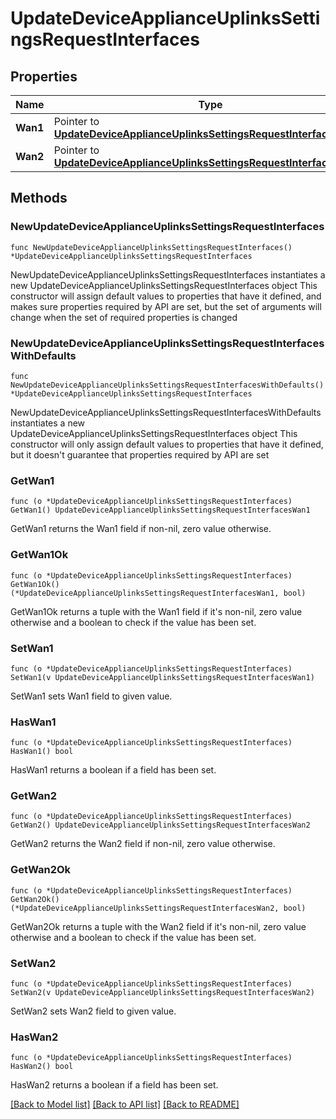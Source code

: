 # UpdateDeviceApplianceUplinksSettingsRequestInterfaces

## Properties

Name | Type | Description | Notes
------------ | ------------- | ------------- | -------------
**Wan1** | Pointer to [**UpdateDeviceApplianceUplinksSettingsRequestInterfacesWan1**](UpdateDeviceApplianceUplinksSettingsRequestInterfacesWan1.md) |  | [optional] 
**Wan2** | Pointer to [**UpdateDeviceApplianceUplinksSettingsRequestInterfacesWan2**](UpdateDeviceApplianceUplinksSettingsRequestInterfacesWan2.md) |  | [optional] 

## Methods

### NewUpdateDeviceApplianceUplinksSettingsRequestInterfaces

`func NewUpdateDeviceApplianceUplinksSettingsRequestInterfaces() *UpdateDeviceApplianceUplinksSettingsRequestInterfaces`

NewUpdateDeviceApplianceUplinksSettingsRequestInterfaces instantiates a new UpdateDeviceApplianceUplinksSettingsRequestInterfaces object
This constructor will assign default values to properties that have it defined,
and makes sure properties required by API are set, but the set of arguments
will change when the set of required properties is changed

### NewUpdateDeviceApplianceUplinksSettingsRequestInterfacesWithDefaults

`func NewUpdateDeviceApplianceUplinksSettingsRequestInterfacesWithDefaults() *UpdateDeviceApplianceUplinksSettingsRequestInterfaces`

NewUpdateDeviceApplianceUplinksSettingsRequestInterfacesWithDefaults instantiates a new UpdateDeviceApplianceUplinksSettingsRequestInterfaces object
This constructor will only assign default values to properties that have it defined,
but it doesn't guarantee that properties required by API are set

### GetWan1

`func (o *UpdateDeviceApplianceUplinksSettingsRequestInterfaces) GetWan1() UpdateDeviceApplianceUplinksSettingsRequestInterfacesWan1`

GetWan1 returns the Wan1 field if non-nil, zero value otherwise.

### GetWan1Ok

`func (o *UpdateDeviceApplianceUplinksSettingsRequestInterfaces) GetWan1Ok() (*UpdateDeviceApplianceUplinksSettingsRequestInterfacesWan1, bool)`

GetWan1Ok returns a tuple with the Wan1 field if it's non-nil, zero value otherwise
and a boolean to check if the value has been set.

### SetWan1

`func (o *UpdateDeviceApplianceUplinksSettingsRequestInterfaces) SetWan1(v UpdateDeviceApplianceUplinksSettingsRequestInterfacesWan1)`

SetWan1 sets Wan1 field to given value.

### HasWan1

`func (o *UpdateDeviceApplianceUplinksSettingsRequestInterfaces) HasWan1() bool`

HasWan1 returns a boolean if a field has been set.

### GetWan2

`func (o *UpdateDeviceApplianceUplinksSettingsRequestInterfaces) GetWan2() UpdateDeviceApplianceUplinksSettingsRequestInterfacesWan2`

GetWan2 returns the Wan2 field if non-nil, zero value otherwise.

### GetWan2Ok

`func (o *UpdateDeviceApplianceUplinksSettingsRequestInterfaces) GetWan2Ok() (*UpdateDeviceApplianceUplinksSettingsRequestInterfacesWan2, bool)`

GetWan2Ok returns a tuple with the Wan2 field if it's non-nil, zero value otherwise
and a boolean to check if the value has been set.

### SetWan2

`func (o *UpdateDeviceApplianceUplinksSettingsRequestInterfaces) SetWan2(v UpdateDeviceApplianceUplinksSettingsRequestInterfacesWan2)`

SetWan2 sets Wan2 field to given value.

### HasWan2

`func (o *UpdateDeviceApplianceUplinksSettingsRequestInterfaces) HasWan2() bool`

HasWan2 returns a boolean if a field has been set.


[[Back to Model list]](../README.md#documentation-for-models) [[Back to API list]](../README.md#documentation-for-api-endpoints) [[Back to README]](../README.md)


